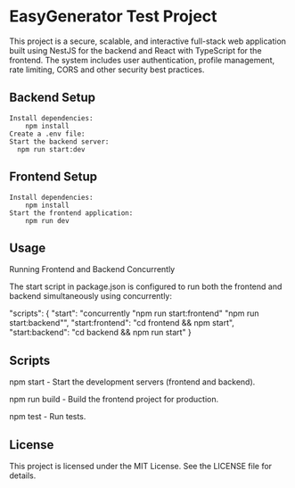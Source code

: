# EasyGenerator Test Project

This project is a secure, scalable, and interactive full-stack web application built using NestJS for the backend and React with TypeScript for the frontend. The system includes user authentication, profile management, rate limiting, CORS and other security best practices.


## Backend Setup
    Install dependencies:
        npm install
    Create a .env file:
    Start the backend server:
      npm run start:dev

## Frontend Setup
    Install dependencies:
        npm install
    Start the frontend application:
        npm run dev


## Usage

Running Frontend and Backend Concurrently

The start script in package.json is configured to run both the frontend and backend simultaneously using concurrently:

"scripts": {
  "start": "concurrently \"npm run start:frontend\" \"npm run start:backend\"",
  "start:frontend": "cd frontend && npm start",
  "start:backend": "cd backend && npm run start"
}


## Scripts

npm start - Start the development servers (frontend and backend).

npm run build - Build the frontend project for production.

npm test - Run tests.

## License

This project is licensed under the MIT License. See the LICENSE file for details.
